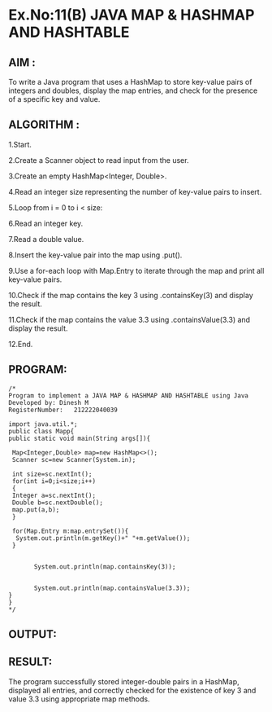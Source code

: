 # Ex.No:11(B)   JAVA MAP & HASHMAP AND HASHTABLE
## AIM :
To write a Java program that uses a HashMap to store key-value pairs of integers and doubles, display the map entries, and check for the presence of a specific key and value.

## ALGORITHM :

1.Start.

2.Create a Scanner object to read input from the user.

3.Create an empty HashMap<Integer, Double>.

4.Read an integer size representing the number of key-value pairs to insert.

5.Loop from i = 0 to i < size:

6.Read an integer key.

7.Read a double value.

8.Insert the key-value pair into the map using .put().

9.Use a for-each loop with Map.Entry to iterate through the map and print all key-value pairs.

10.Check if the map contains the key 3 using .containsKey(3) and display the result.

11.Check if the map contains the value 3.3 using .containsValue(3.3) and display the result.

12.End.




## PROGRAM:
 ```
/*
Program to implement a JAVA MAP & HASHMAP AND HASHTABLE using Java
Developed by: Dinesh M
RegisterNumber:   212222040039

import java.util.*;  
public class Mapp{  
 public static void main(String args[]){ 
     
  Map<Integer,Double> map=new HashMap<>(); 
  Scanner sc=new Scanner(System.in);
  
  int size=sc.nextInt();
  for(int i=0;i<size;i++)
  {
  Integer a=sc.nextInt();
  Double b=sc.nextDouble();
  map.put(a,b);  
  } 
 
  for(Map.Entry m:map.entrySet()){  
   System.out.println(m.getKey()+" "+m.getValue());  
  }  
 
         
        System.out.println(map.containsKey(3));     
         
       
        System.out.println(map.containsValue(3.3)); 
 }  
}  
*/
```









## OUTPUT:



## RESULT:
The program successfully stored integer-double pairs in a HashMap, displayed all entries, and correctly checked for the existence of key 3 and value 3.3 using appropriate map methods.







